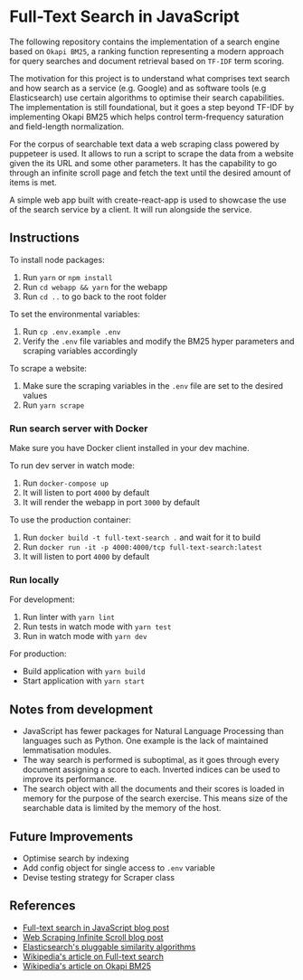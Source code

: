 # Full-Text Search in JavaScript

The following repository contains the implementation of a search engine based on `Okapi BM25`, a ranking function representing a modern approach for query searches and document retrieval based on `TF-IDF` term scoring.

The motivation for this project is to understand what comprises text search and how search as a service (e.g. Google) and as software tools (e.g Elasticsearch) use certain algorithms to optimise their search capabilities. The implementation is still foundational, but it goes a step beyond TF-IDF by implementing Okapi BM25 which helps control term-frequency saturation and field-length normalization.

For the corpus of searchable text data a web scraping class powered by puppeteer is used. It allows to run a script to scrape the data from a website given the its URL and some other parameters. It has the capability to go through an infinite scroll page and fetch the text until the desired amount of items is met.

A simple web app built with create-react-app is used to showcase the use of the search service by a client. It will run alongside the service.

## Instructions

To install node packages:
1. Run `yarn` or `npm install`
2. Run `cd webapp && yarn` for the webapp
3. Run `cd ..` to go back to the root folder

To set the environmental variables:
1. Run `cp .env.example .env`
2. Verify the `.env` file variables and modify the BM25 hyper parameters and scraping variables accordingly

To scrape a website:
1. Make sure the scraping variables in the `.env` file are set to the desired values
2. Run `yarn scrape`

### Run search server with Docker
Make sure you have Docker client installed in your dev machine.

To run dev server in watch mode:
1. Run `docker-compose up`
2. It will listen to port `4000` by default
3. It will render the webapp in port `3000` by default

To use the production container:
1. Run `docker build -t full-text-search .` and wait for it to build
2. Run `docker run -it -p 4000:4000/tcp full-text-search:latest`
2. It will listen to port `4000` by default


### Run locally
For development:
1. Run linter with `yarn lint`
2. Run tests in watch mode with `yarn test`
3. Run in watch mode with `yarn dev`

For production:
- Build application with `yarn build`
- Start application with `yarn start`

## Notes from development
- JavaScript has fewer packages for Natural Language Processing than languages such as Python. One example is the lack of maintained lemmatisation modules.
- The way search is performed is suboptimal, as it goes through every document assigning a score to each. Inverted indices can be used to improve its performance.
- The search object with all the documents and their scores is loaded in memory for the purpose of the search exercise. This means size of the searchable data is limited by the memory of the host.

## Future Improvements
- Optimise search by indexing
- Add config object for single access to `.env` variable
- Devise testing strategy for Scraper class

## References
- [Full-text search in JavaScript blog post](https://burakkanber.com/blog/machine-learning-full-text-search-in-javascript-relevance-scoring/)
- [Web Scraping Infinite Scroll blog post](https://intoli.com/blog/scrape-infinite-scroll/)
- [Elasticsearch's pluggable similarity algorithms](https://www.elastic.co/guide/en/elasticsearch/guide/current/pluggable-similarites.html)
- [Wikipedia's article on Full-text search](https://en.wikipedia.org/wiki/Full-text_search)
- [Wikipedia's article on Okapi BM25](https://en.wikipedia.org/wiki/Okapi_BM25)
